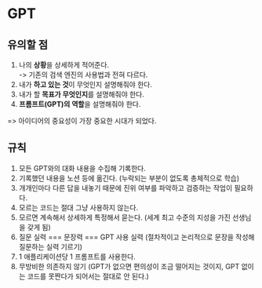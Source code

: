 # GPT
## 유의할 점
1. 나의 <b>상황</b>을 상세하게 적어준다.<br/>
  -> 기존의 검색 엔진의 사용법과 전혀 다르다.
2. 내가 <b>하고 있는 것</b>이 무엇인지 설명해줘야 한다.
3. 내가 할 <b>목표가 무엇인지</b>를 설명해줘야 한다.
4. <b>프롬프트(GPT)의 역할</b>을 설명해줘야 한다.

=> 아이디어의 중요성이 가장 중요한 시대가 되었다.

## 규칙
1. 모든 GPT와의 대화 내용을 수집해 기록한다.
2. 기록했던 내용을 노션 등에 옮긴다. (누락되는 부분이 없도록 총체적으로 학습)
3. 개개인마다 다른 답을 내놓기 때문에 진위 여부를 파악하고 검증하는 작업이 필요하다.
4. 모르는 코드는 절대 그냥 사용하지 않는다.
5. 모르면 계속해서 상세하게 특정해서 묻는다. (세계 최고 수준의 지성을 가진 선생님을 갖게 됨)
6. 질문 실력 === 문장력 === GPT 사용 실력 (절차적이고 논리적으로 문장을 작성해 질문하는 실력 기르기)
7. 1 애플리케이션당 1 프롬프트를 사용한다.
8. 무방비한 의존하지 않기 (GPT가 없으면 편의성이 조금 떨어지는 것이지, GPT 없이는 코드를 못짠다가 되어서는 절대로 안 된다.)